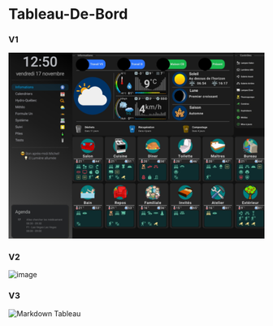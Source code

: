 # Tableau-De-Bord


### V1

![Markdown Tableau](Mon-Tableau-De-Bord-V1/images/page-informations.jpg)


### V2

![image](https://github.com/MichelJourdain/Tableaux-De-Bords/assets/83040228/d3be48bf-51b7-4109-9d67-12c291302fae)


### V3

![Markdown Tableau](Mon-Tableau-De-Bord-V3/images/Page-Pincipale.PNG)




